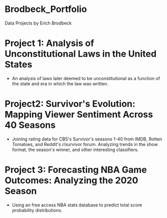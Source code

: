 # Brodbeck_Portfolio
Data Projects by Erich Brodbeck

# Project 1: Analysis of Unconstitutional Laws in the United States
- An analysis of laws later deemed to be unconstitutional as a function of the state and era in which the law was written.

# Project2: Survivor's Evolution: Mapping Viewer Sentiment Across 40 Seasons
- Joining rating data for CBS's Survivor's seasons 1-40 from IMDB, Rotten Tomatoes, and Reddit's r/survivor forum. Analyzing trends in the show format, the season's winner, and other interesting classifiers.

# Project 3: Forecasting NBA Game Outcomes: Analyzing the 2020 Season
- Using an free access NBA stats database to predict total score probability distributions.
